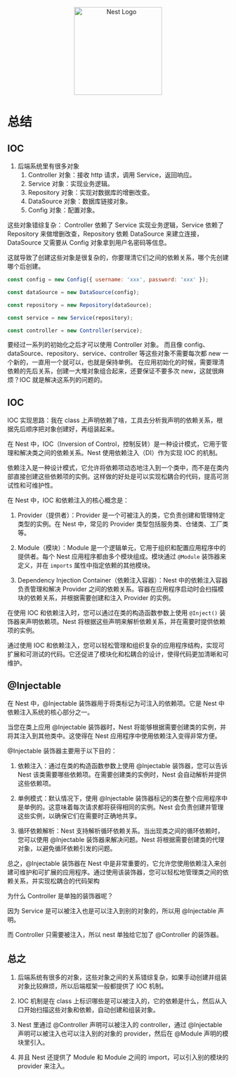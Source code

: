 <p align="center">
  <a href="http://nestjs.com/" target="blank"><img src="https://nestjs.com/img/logo-small.svg" width="200" alt="Nest Logo" /></a>
</p>

# 总结

## IOC

1. 后端系统里有很多对象
   1. Controller 对象：接收 http 请求，调用 Service，返回响应。
   2. Service 对象：实现业务逻辑。
   3. Repository 对象：实现对数据库的增删改查。
   4. DataSource 对象：数据库链接对象。
   5. Config 对象：配置对象。

这些对象错综复杂：
Controller 依赖了 Service 实现业务逻辑，Service 依赖了 Repository 来做增删改查，Repository 依赖 DataSource 来建立连接，DataSource 又需要从 Config 对象拿到用户名密码等信息。

这就导致了创建这些对象是很复杂的，你要理清它们之间的依赖关系，哪个先创建哪个后创建。

```js
const config = new Config({ username: 'xxx', password: 'xxx' });

const dataSource = new DataSource(config);

const repository = new Repository(dataSource);

const service = new Service(repository);

const controller = new Controller(service);
```

要经过一系列的初始化之后才可以使用 Controller 对象。
而且像 config、dataSource、repository、service、controller 等这些对象不需要每次都 new 一个新的，一直用一个就可以，也就是保持单例。
在应用初始化的时候，需要理清依赖的先后关系，创建一大堆对象组合起来，还要保证不要多次 new，这就很麻烦？IOC 就是解决这系列的问题的。

## IOC

IOC 实现思路：我在 class 上声明依赖了啥，工具去分析我声明的依赖关系，根据先后顺序把对象创建好，再组装起来。

在 Nest 中，IOC（Inversion of Control，控制反转）是一种设计模式，它用于管理和解决类之间的依赖关系。Nest 使用依赖注入（DI）作为实现 IOC 的机制。

依赖注入是一种设计模式，它允许将依赖项动态地注入到一个类中，而不是在类内部直接创建这些依赖项的实例。这样做的好处是可以实现松耦合的代码，提高可测试性和可维护性。

在 Nest 中，IOC 和依赖注入的核心概念是：

1. Provider（提供者）：Provider 是一个可被注入的类，它负责创建和管理特定类型的实例。在 Nest 中，常见的 Provider 类型包括服务类、仓储类、工厂类等。

2. Module（模块）：Module 是一个逻辑单元，它用于组织和配置应用程序中的提供者。每个 Nest 应用程序都由多个模块组成。模块通过 `@Module` 装饰器来定义，并在 `imports` 属性中指定依赖的其他模块。

3. Dependency Injection Container（依赖注入容器）：Nest 中的依赖注入容器负责管理和解决 Provider 之间的依赖关系。容器在应用程序启动时会扫描模块的依赖关系，并根据需要创建和注入 Provider 的实例。

在使用 IOC 和依赖注入时，您可以通过在类的构造函数参数上使用 `@Inject()` 装饰器来声明依赖项。Nest 将根据这些声明来解析依赖关系，并在需要时提供依赖项的实例。

通过使用 IOC 和依赖注入，您可以轻松管理和组织复杂的应用程序结构，实现可扩展和可测试的代码。它还促进了模块化和松耦合的设计，使得代码更加清晰和可维护。

## @Injectable

在 Nest 中，@Injectable 装饰器用于将类标记为可注入的依赖项。它是 Nest 中依赖注入系统的核心部分之一。

当您在类上应用 @Injectable 装饰器时，Nest 将能够根据需要创建类的实例，并将其注入到其他类中。这使得在 Nest 应用程序中使用依赖注入变得非常方便。

@Injectable 装饰器主要用于以下目的：

1.  依赖注入：通过在类的构造函数参数上使用 @Injectable 装饰器，您可以告诉 Nest 该类需要哪些依赖项。在需要创建类的实例时，Nest 会自动解析并提供这些依赖项。

2.  单例模式：默认情况下，使用 @Injectable 装饰器标记的类在整个应用程序中是单例的。这意味着每次请求都将获得相同的实例。Nest 会负责创建并管理这些实例，以确保它们在需要时正确地共享。

3.  循环依赖解析：Nest 支持解析循环依赖关系。当出现类之间的循环依赖时，您可以使用 @Injectable 装饰器来解决问题。Nest 将根据需要创建类的代理对象，以避免循环依赖引发的问题。

总之，@Injectable 装饰器在 Nest 中是非常重要的，它允许您使用依赖注入来创建可维护和可扩展的应用程序。通过使用该装饰器，您可以轻松地管理类之间的依赖关系，并实现松耦合的代码架构

为什么 Controller 是单独的装饰器呢？

因为 Service 是可以被注入也是可以注入到别的对象的，所以用 @Injectable 声明。

而 Controller 只需要被注入，所以 nest 单独给它加了 @Controller 的装饰器。

## 总之

1. 后端系统有很多的对象，这些对象之间的关系错综复杂，如果手动创建并组装对象比较麻烦，所以后端框架一般都提供了 IOC 机制。

2. IOC 机制是在 class 上标识哪些是可以被注入的，它的依赖是什么，然后从入口开始扫描这些对象和依赖，自动创建和组装对象。

3. Nest 里通过 @Controller 声明可以被注入的 controller，通过 @Injectable 声明可以被注入也可以注入别的对象的 provider，然后在 @Module 声明的模块里引入。

4. 并且 Nest 还提供了 Module 和 Module 之间的 import，可以引入别的模块的 provider 来注入。
